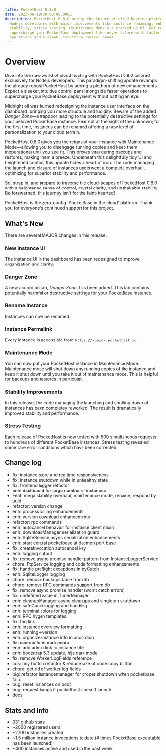 ```yaml
---
title: PocketHost 0.8.0
date: 2023-06-19T00:00:00.000Z
description: PocketHost 0.8.0 brings the future of cloud hosting platforms to
  Nodejs developers with major improvements like instance renaming, enhanced
  stability, stress testing, Maintenance Mode & a cranked up UI. Get ready to
  supercharge your PocketBase deployment like never before with faster
  operations and a sleek, intuitive control panel.
---
```


# Overview

Dive into the new world of cloud hosting with PocketHost 0.8.0 tailored exclusively for Nodejs developers. This paradigm-shifting update revamps the already robust PocketHost by adding a plethora of new enhancements. Expect a sleeker, intuitive control panel alongside faster operations to supercharge your PocketBase deployment without batting an eye.

Midnight oil was burned redesigning the instance user interface on the dashboard, bringing you more structure and lucidity. Beware of the added _Danger Zone_—a trapdoor leading to the potentially destructive settings for your beloved PocketBase instance. Fear not at the sight of the unknown; for the first time, instances can be renamed offering a new level of personalization to your cloud terrain.

PocketHost 0.8.0 gives you the reigns of your instance with Maintenance Mode—allowing you to disengage running copies and keep them inoperational until you see fit. This proves vital during backups and restores, making them a breeze. Underneath this delightfully tidy UI and heightened control, this update hides a heart of iron. The code managing the launch and closure of instances underwent a complete overhaul, optimizing for superior stability and performance.

So, strap in, and prepare to traverse the cloud-scapes of PocketHost 0.8.0 with a heightened sense of control, crystal clarity, and unshakable stability. Be forewarned, this journey isn’t for the faint-hearted!

PocketHost is the zero-config 'PocketBase in the cloud' platform. Thank you for everyone's continued support for this project.

## What's New

There are several MAJOR changes in this release.

### New Instance UI

The instance UI in the dashboard has been redesigned to improve organization and clarity.

### Danger Zone

A new accordion tab, _Danger Zone_, has been added. This tab contains potentially harmful or destructive settings for your PocketBase instance.

### Rename Instance

Instances can now be renamed.

### Instance Permalink

Every instance is accessible from `https://<uuid>.pockethost.io`

### Maintenance Mode

You can now put your PocketHost instance in Maintenance Mode. Maintenance mode will shut down any running copies of the instance and keep it shut down until you take it out of maintenance mode. This is helpful for backups and restores in particular.

### Stability Improvements

In this release, the code managing the launching and shutting down of instances has been completey reworked. The result is dramatically improved stability and performance.

### Stress Testing

Each release of PocketHost is now tested with 500 simultaneous requests to hundreds of different PocketBase instances. Stress testing revealed some rare error conditions which have been corrected.

## Change log

- fix: instance store and realtime responsiveness
- fix: instance shutdown while in unhealthy state
- fix: frontend logger refactor
- enh: dashbaord for large number of instances
- Feat: mega stability overhaul, maintenance mode, rename, respond by uuid
- refactor: version change
- enh: process killing enhancements
- enh: version download enhancements
- refactor: rpc commands
- enh: autocancel behavior for instance client mixin
- enh: downloadManager serialization guard
- enh: SqliteService async serialization enhancements
- enh: start central pocketbase at daemon port base
- fix: createInvocation autocancel key
- enh: logging output
- fix: remove async promise handler pattern from InstanceLoggerService
- chore: FtpService logging and code formatting enhancements
- fix: handle preflight exceptions in tryCatch
- enh: SqliteLogger logging
- chore: remove backups table from db
- chore: remove RPC commands support from db
- fix: remove async promise handler (won't catch errors)
- fix: undefined value in TimerManager
- enh: cleanupManager async cleanups and singleton shutdown
- enh: safeCatch logging and handling
- enh: terminal colors for logging
- enh: RPC hygen templates
- fix: faq link
- enh: instance overview formatting
- enh: running->version
- enh: organize instance info in accordion
- fix: secrets form dark mode
- enh: add admin link to instance title
- enh: bootstrap 5.3 update, hljs dark mode
- fix: remove WorkerLogFields reference
- cos: tiny button refactor & reduce size of code copy button
- chore: get rid of worker log fields
- big: refactor instancemanager for proper shutdown when pocketbase fails
- bug: reset instances on boot
- bug: request hangs if pockethost doesn't launch
- docs

## Stats and Info

- 331 github stars
- ~2000 registered users
- ~2700 instances created
- ~1.5 million instance invocations to date (# times PocketBase executable has been launched)
- ~400 instances active and used in the past week
